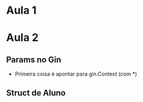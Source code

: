# Aula 1

# Aula 2

## Params no Gin

* Primeira coisa é apontar para gin.Context (com *) 

## Struct de Aluno


